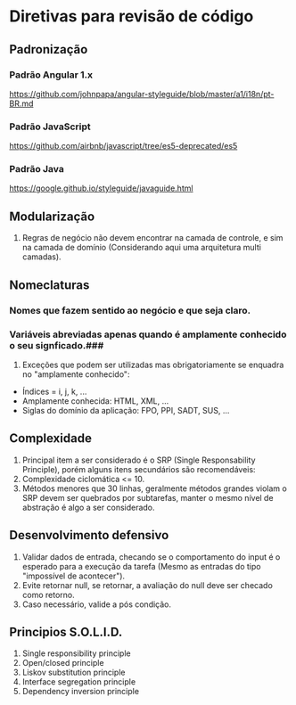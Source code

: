 # Diretivas para revisão de código

## Padronização ##

### Padrão Angular 1.x ###
https://github.com/johnpapa/angular-styleguide/blob/master/a1/i18n/pt-BR.md
### Padrão JavaScript ###
https://github.com/airbnb/javascript/tree/es5-deprecated/es5
### Padrão Java ###
https://google.github.io/styleguide/javaguide.html

## Modularização ##
1. Regras de negócio não devem encontrar na camada de controle, e sim na camada de domínio (Considerando aqui uma arquitetura multi camadas).

## Nomeclaturas ##

### Nomes que fazem sentido ao negócio e que seja claro. ###
### Variáveis abreviadas apenas quando é amplamente conhecido o seu signficado.###
1. Exceções que podem ser utilizadas mas obrigatoriamente se enquadra no "amplamente conhecido":
 - Índices = i, j, k, ...
 - Amplamente conhecida: HTML, XML, ...
 - Siglas do domínio da aplicação: FPO, PPI, SADT, SUS, ...

## Complexidade ##
1. Principal item a ser considerado é o SRP (Single Responsability Principle), porém alguns itens secundários são recomendáveis:
2. Complexidade ciclomática <= 10.
3. Métodos menores que 30 linhas, geralmente métodos grandes violam o SRP devem ser quebrados por subtarefas, manter o mesmo nível de abstração é algo a ser considerado.

## Desenvolvimento defensivo ##
1. Validar dados de entrada, checando se o comportamento do input é o esperado para a execução da tarefa (Mesmo as entradas do tipo "impossível de acontecer").
2. Evite retornar null, se retornar, a avaliação do null deve ser checado como retorno.
3. Caso necessário, valide a pós condição.

## Principios S.O.L.I.D. ##
1. Single responsibility principle
2. Open/closed principle
3. Liskov substitution principle
4. Interface segregation principle
5. Dependency inversion principle
